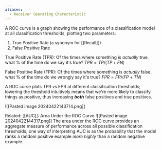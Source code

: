 ```yaml
---
aliases:
  - Receiver Operating Characteristic
---
```

A ROC curve is a graph showing the performance of a classification model at all classification thresholds, plotting two parameters:
1. True Positive Rate (a synonym for [[Recall]])
2. False Positive Rate

True Positive Rate (TPR): Of the times where something is *actually* true, what % of the time do we say it's true?
$TPR = TP / (TP+FN)$ 

False Positive Rate (FPR): Of the times where something is *actually* false, what % of the time do we wrongly say it's true?
$FPR = FP / (FP + TN)$ 

A ROC curse plots TPR vs FPR at different classification thresholds; lowering the threshold intuitively means that we're more likely to classify things as positive, thus increasing ***both*** false positives and true positives.

![[Pasted image 20240422143714.png]]


Related: [[AUC]]: Area Under the ROC Curve
![[Pasted image 20240422144317.png]]
The area under the ROC curve provides an aggregate measure of performance across all possible classification thresholds; one way of interpreting AUC is as the probability that the model ranks a random positive example *more highly* than a random negative example.